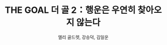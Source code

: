 ---
created: 2024-02-03 22:00
tag: 📚 국내도서 경제경영 경영 경영전략/경영혁신
title: THE GOAL 더 골 2：행운은 우연히 찾아오지 않는다
author: 엘리 골드렛, 강승덕, 김일운
category: 국내도서
total_page: 440
publish_date: 2019-09-10
cover_url: https://image.yes24.com/goods/78218066/XL
status: to_read
start_read_date: 2024-02-03
finish_read_date: 2024-02-03
my_rate: 0
book_note: ""
book_url: https://www.yes24.com/Product/Goods/78218066
---